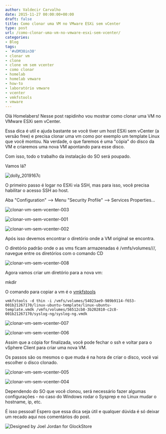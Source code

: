 ```yaml
---
author: Valdecir Carvalho
date: 2015-11-27 00:00:00+00:00
draft: false
title: Como clonar uma VM no VMware ESXi sem vCenter
type: post
url: /como-clonar-uma-vm-no-vmware-esxi-sem-vcenter/
categories:
- Blog
tags:
- '#vDM30in30'
- clonar vm
- clone
- clone vm sem vcenter
- como clonar
- homelab
- homelab vmware
- how-to
- laboratório vmware
- vcenter
- vmkfstools
- vmware
---
```


Olá Homelabers! Nesse post rapidinho vou mostrar como clonar uma VM no VMware ESXi sem vCenter.

Essa dica é util e ajuda bastante se você tiver um host ESXi sem vCenter (a versão free) e precisa clonar uma vm como por exemplo um template Linux que você montou. Na verdade, o que faremos é uma "cópia" do disco da VM e criaremos uma nova VM apontando para esse disco.

Com isso, todo o trabalho da instalação do SO será poupado.

Vamos lá?

![dolly_2019167c](/imagens/2015/11/dolly_2019167c.jpg)
<!-- more -->

O primeiro passo é logar no ESXi via SSH, mas para isso, você precisa habilitar o acesso SSH ao host.

Aba "Configuration" --> Menu "Security Profile" --> Services Properties...

![clonar-vm-sem-vcenter-003](/imagens/2015/11/clonar-vm-sem-vcenter-003.png)


![clonar-vm-sem-vcenter-001](/imagens/2015/11/clonar-vm-sem-vcenter-001.png)


![clonar-vm-sem-vcenter-002](/imagens/2015/11/clonar-vm-sem-vcenter-002.png)


Após isso devemos encontrar o diretório onde a VM original se encontra.

O diretório padrão onde o as vms ficam armazenadas é /vmfs/volumes///, navegue entre os diretórios com o comando CD

![clonar-vm-sem-vcenter-008](/imagens/2015/11/clonar-vm-sem-vcenter-008.png)


Agora vamos criar um diretório para a nova vm:

mkdir <novavm>

O comando para copiar a vm é o [vmkfstools](https://pubs.vmware.com/vsphere-55/index.jsp?topic=%2Fcom.vmware.vsphere.storage.doc%2FGUID-A5D85C33-A510-4A3E-8FC7-93E6BA0A048F.html)


    
    vmkfstools -d thin -i /vmfs/volumes/54023ae9-989b9114-f653-001b21267170/linux-ubuntu-template/linux-ubuntu-template.vmdk /vmfs/volumes/56512cb8-3b202810-c2c8-001b21267170/syslog-ng/syslog-ng.vmdk



![clonar-vm-sem-vcenter-007](/imagens/2015/11/clonar-vm-sem-vcenter-007.png)


![clonar-vm-sem-vcenter-006](/imagens/2015/11/clonar-vm-sem-vcenter-006.png)


Assim que a cópia for finalizada, você pode fechar o ssh e voltar para o vSphere Client para criar uma nova VM.

Os passos são os mesmos o que muda é na hora de criar o disco, você vai escolher o disco clonado.

![clonar-vm-sem-vcenter-005](/imagens/2015/11/clonar-vm-sem-vcenter-005.png)


![clonar-vm-sem-vcenter-004](/imagens/2015/11/clonar-vm-sem-vcenter-004.png)


Dependendo do SO que você clonou, será necessário fazer algumas configurações - no caso do Windows rodar o Sysprep e no Linux mudar o hostname, ip, etc.

É isso pessoal! Espero que essa dica seja útil e qualquer dúvida é só deixar um recado aqui nos comentários do post.

![Designed by Joel Jordan for GlockStore](/imagens/2015/11/gloc-like-e1448594746803.jpg)

